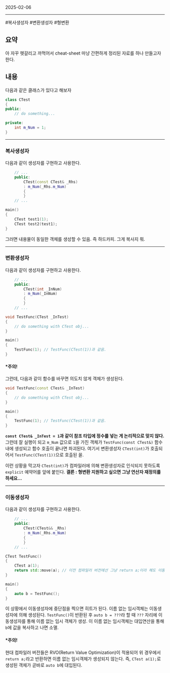 

2025-02-06

----
#복사생성자 #변환생성자 #형변환

## 요약
아 자꾸 헷갈리고 까먹어서 cheat-sheet 마냥 간편하게 정리된 자료를 하나 만들고자 한다. 

## 내용
다음과 같은 클래스가 있다고 해보자
```cpp
class CTest
{
public:
	// do something...

private:
	int m_Num = 1;
}
```

----

### 복사생성자
다음과 같이 생성자를 구현하고 사용한다. 
```cpp
	// ...
	public:
		CTest(const CTest& _Rhs)
		: m_Num(_Rhs.m_Num)
		{
		}
	// ...

main()
{
	CTest test1(1);
	CTest test2(test1);
}
```

그러면 내용물이 동일한 객체를 생성할 수 있음.
즉 하드카피.
그게 복사지 뭐.

----

### 변환생성자
다음과 같이 생성자를 구현하고 사용한다. 
```cpp
	// ...
	public:
		CTest(int _InNum)
		: m_Num(_InNum)
		{
		}
	// ...

void TestFunc(CTest _InTest)
{
	// do something with CTest obj...
}

main()
{
	TestFunc(1); // TestFunc(CTest(1))과 같음.
}
```

#### *주의!
그런데, 다음과 같이 함수를 바꾸면 의도치 않게 객체가 생성된다. 
```cpp
void TestFunc(const CTest& _InTest)
{
	// do something with CTest obj...
}

main()
{
	TestFunc(1); // TestFunc(CTest(1))과 같음.
}
```

**`const CTest& _InTest = 1`과 같이 참조 타입에 정수를 넣는 게 논리적으로 맞지 않다.** 
그런데 잘 실행이 되고 `m_Num` 값으로 `1`을 가진 객체가 `TestFunc(const CTest&)` 함수 내에 생성되고 함수 호출이 끝나면 파괴된다. 
여기서 변환생성자 `CTest(int)`가 호출되어서 `TestFunc(CTest(1))`으로 호출된 꼴. 

이런 상황을 막고자 `CTest(int)`가 컴파일러에 의해 변환생성자로 인식되지 못하도록 `explicit` 예약어를 앞에 붙인다. 
**결론 : 형변환 지원하고 싶으면 그냥 연산자 재정의를 하세요...**

----

### 이동생성자
다음과 같이 생성자를 구현하고 사용한다. 
```cpp
	// ...
	public:
		CTest(CTest&& _Rhs)
		: m_Num(_Rhs.m_Num)
		{
		}
	// ...

CTest TestFunc()
{
	CTest a(1);
	return std::move(a); // 이전 컴파일러 버전에선 그냥 return a;이라 해도 이동생성자 호출
}

main()
{
	auto b = TestFunc();
}
```

이 상황에서 이동생성자에 중단점을 찍으면 히트가 된다. 
이름 없는 임시객체는 이동생성자에 의해 생성된다. 
`TestFunc()`이 반환된 후 `auto b = ???`라 할 때 `???` 자리에 이동생성자를 통해 이름 없는 임시 객체가 생성.
이 이름 없는 임시객체는 대입연산을 통해 `b`에 값을 복사하고 나면 소멸.

#### *주의!
현대 컴파일러 버전들은 RVO(Return Value Optimization)이 적용되어 위 경우에서 `return a;`라고 반환하면 이름 없는 임시객체가 생성되지 않는다. 
즉, `CTest a(1);`로 생성된 객체가 곧바로 `auto b`에 대입된다. 
